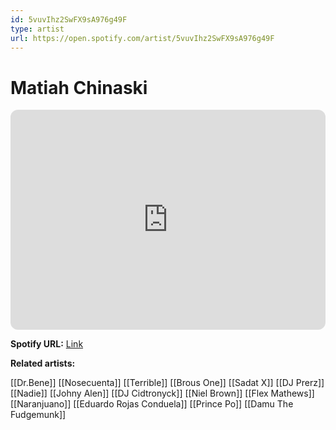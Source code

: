 ```yaml
---
id: 5vuvIhz2SwFX9sA976g49F
type: artist
url: https://open.spotify.com/artist/5vuvIhz2SwFX9sA976g49F
---
```

# Matiah Chinaski

<iframe style="border-radius:12px" src="https://open.spotify.com/embed/artist/5vuvIhz2SwFX9sA976g49F" width="100%" height="352" frameBorder="0" allowfullscreen="" allow="autoplay; clipboard-write; encrypted-media; fullscreen; picture-in-picture" loading="lazy"></iframe>

**Spotify URL:** [Link](https://open.spotify.com/artist/5vuvIhz2SwFX9sA976g49F)

**Related artists:**

[[Dr.Bene]]
[[Nosecuenta]]
[[Terrible]]
[[Brous One]]
[[Sadat X]]
[[DJ Prerz]]
[[Nadie]]
[[Johny Alen]]
[[DJ Cidtronyck]]
[[Niel Brown]]
[[Flex Mathews]]
[[Naranjuano]]
[[Eduardo Rojas Conduela]]
[[Prince Po]]
[[Damu The Fudgemunk]]
